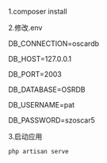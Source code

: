 1.composer install

2.修改.env

DB_CONNECTION=oscardb

DB_HOST=127.0.0.1

DB_PORT=2003

DB_DATABASE=OSRDB

DB_USERNAME=pat

DB_PASSWORD=szoscar5

3.启动应用

```
php artisan serve
```
